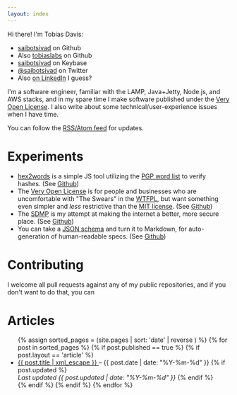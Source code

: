 ```yaml
---
layout: index
---
```


Hi there! I'm Tobias Davis:

* [saibotsivad](https://github.com/saibotsivad) on Github
* Also [tobiaslabs](https://github.com/tobiaslabs) on Github
* [saibotsivad](https://keybase.io/saibotsivad) on Keybase
* [@saibotsivad](https://twitter.com/saibotsivad) on Twitter
* Also [on LinkedIn](https://www.linkedin.com/in/saibotsivad) I guess?

I'm a software engineer, familiar with the LAMP, Java+Jetty, Node.js,
and AWS stacks, and in my spare time I make software published under the
[Very Open License](http://veryopenlicense.com). I also write about
some technical/user-experience issues when I have time.

You can follow the [RSS/Atom feed](/feed.xml) for updates.

# Experiments

* [hex2words](https://tobiaslabs.github.io/hex2words/) is a simple JS tool utilizing the
	[PGP word list](https://en.wikipedia.org/wiki/PGP_word_list) to verify hashes.
	(See [Github](https://github.com/tobiaslabs/hex2words))
* The [Very Open License](http://veryopenlicense.com/) is for people and businesses
	who are uncomfortable with "The Swears" in the [WTFPL](http://www.wtfpl.net/),
	but want something even simpler and *less* restrictive than the
	[MIT license](http://opensource.org/licenses/MIT).
	(See [Github](https://github.com/saibotsivad/veryopenlicense))
* The [SDMP](https://sdmp.github.io/) is my attempt at making the internet a better,
	more secure place.
	(See [Github](https://github.com/sdmp/sdmp.github.io))
* You can take a [JSON schema](http://json-schema.org/) and turn it to
	Markdown, for auto-generation of human-readable specs.
	(See [Github](https://github.com/tobiaslabs/json-schema-to-markdown))

# Contributing

I welcome all pull requests against any of my public repositories, and
if you don't want to do that, you can 

# Articles

<ul>
{% assign sorted_pages = (site.pages | sort: 'date' | reverse ) %}
{% for post in sorted_pages %}
	{% if post.published == true %}
	{% if post.layout == 'article' %}
		<li>
			<a href="{{ site.url }}{{ post.url }}">
				{{ post.title | xml_escape }}
			</a>
			&ndash;
			{{ post.date | date: "%Y-%m-%d" }}
			{% if post.updated %}
				<br>
				<em>Last updated {{ post.updated | date: "%Y-%m-%d" }}</em>
			{% endif %}
		</li>
	{% endif %}
	{% endif %}
{% endfor %}
</ul>
